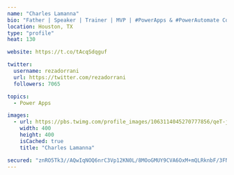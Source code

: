 ```yaml
---
name: "Charles Lamanna"
bio: "Father | Speaker | Trainer | MVP | #PowerApps & #PowerAutomate Community Super User | YouTuber Right-pointing triangle http://youtube.com/c/rezadorrani | Learn - Share - Clockwise rightwards and leftwards open circle arrows"
location: Houston, TX
type: "profile"
heat: 130

website: https://t.co/tAcqSdqguf

twitter:
  username: rezadorrani
  url: https://twitter.com/rezadorrani
  followers: 7065

topics:
  - Power Apps

images:
  - url: https://pbs.twimg.com/profile_images/1063114045270777856/qeT-jpWr_400x400.jpg
    width: 400
    height: 400
    isCached: true
    title: "Charles Lamanna"

secured: "znRO5Tk3//AQwIqNOQ6nrC3Vp12KN0L/8MOoGMUY9CVA6OxM+mQLRknbF/3FN4e7aCLg/RpYovNByVvb/YvWMm8xuEb5rzYVPZsBkZXnDV0CQHFBgW2P5Lxe2YRu8B2cKw9Nq6CU5feIpzrHl5HUZtv8oZhDyd44drBXWhmNonQR50VyoXhJtQ4IvgXAmDSI4evEB/fkFpRmV+vlC7sUIdX+/D5Ph3OzAVklfuAjZOpiUpNDmpfYyjxLSR5kkg6uv5xVgAZYvg4hTVSxdi3+Xz0QtslI9lqRQ0+n+INks8SPXVJL+VlkE226Nx/pNjI/blWTx9SSGX2PfCXl+wEAHfOxIGNglnI4SorRUZYe3zvM7XLQs5FzAS0C2gSFiJ6L9X5Iacry6+x55TWWhTCqbjc1MOnypBCqOlgVcljLUSc=;CnzWzre6E54jfK3jpz3oaQ=="
---
```


